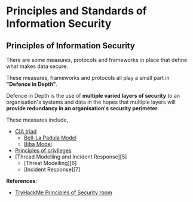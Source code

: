 # Principles and Standards of Information Security

## Principles of Information Security

There are some measures, protocols and frameworks in place that define what makes data secure.

These measures, frameworks and protocols all play a small part in **"Defence in Depth"**.

Defence in Depth is the use of **multiple varied layers of security** to an organisation's systems and data in the hopes that multiple layers will **provide redundancy in an organisation's security perimeter**.

These measures include,
- [CIA triad](CIA%20triad.md)
  - [Bell-La Padula Model][2]
  - [Biba Model][3]
- [Principles of privileges](principles%20of%20privilages.md)
- [Thread Modelling and Incident Response][5]
  - [Threat Modelling][6]
  - [Incident Response][7]

**References:**
- [TryHackMe Principles of Security room](https://tryhackme.com/room/principlesofsecurity)

[1]:./cia_triad (CIA Triad)
[2]: ./cia_triad/bell-la-padula.md
[3]: ./cia_triad/biba.md
[4]: .